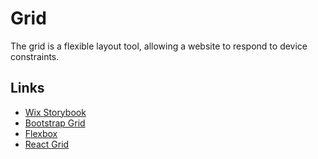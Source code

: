 # Grid

The grid is a flexible layout tool, allowing a website to respond to device
constraints.

## Links

- [Wix Storybook](https://github.com/wix/wix-style-react/tree/master/src/Grid)
- [Bootstrap Grid](https://getbootstrap.com/docs/4.3/layout/grid/#grid-options)
- [Flexbox](https://css-tricks.com/snippets/css/a-guide-to-flexbox/#flexbox-background)
- [React Grid](https://github.com/JSxMachina/react-grid-system)
